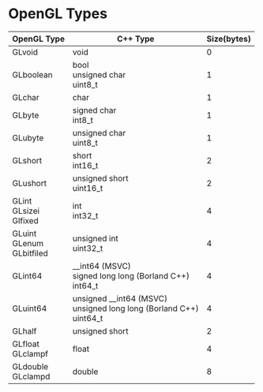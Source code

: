 # OpenGL Types  
| OpenGL Type | C++ Type | Size(bytes) |  
|-------------|----------|-------------|  
|GLvoid|void|0|  
|GLboolean|bool<br>unsigned char<br>uint8_t|1|  
|GLchar|char|1|  
|GLbyte|signed char<br>int8_t|1|  
|GLubyte|unsigned char<br>uint8_t|1|  
|GLshort|short<br>int16_t|2|  
|GLushort|unsigned short<br>uint16_t|2|  
|GLint<br>GLsizei<br>Glfixed|int<br>int32_t|4|  
|GLuint<br>GLenum<br>GLbitfiled|unsigned int<br>uint32_t|4|  
|GLint64|\_\_int64 (MSVC)<br>signed long long (Borland C++)<br>int64_t|4|  
|GLuint64|unsigned \_\_int64 (MSVC)<br>unsigned long long (Borland C++)<br>uint64_t|4|  
|GLhalf|unsigned short|2|  
|GLfloat<br>GLclampf|float|4|  
|GLdouble<br>GLclampd|double|8|  
